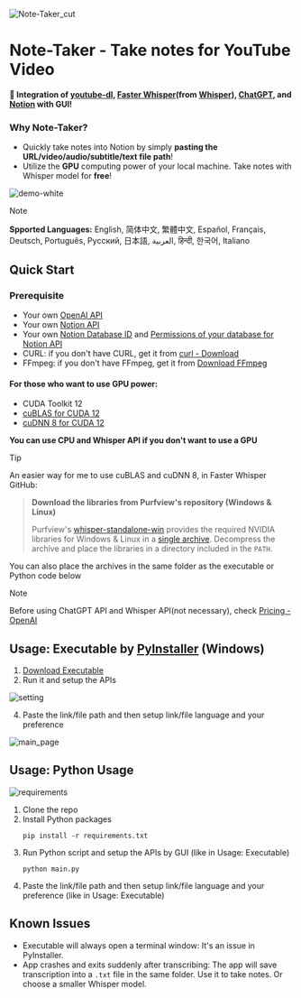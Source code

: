 ![Note-Taker_cut](https://github.com/T-H-Chung/note-taker/assets/111836220/393b4eb0-d0d7-420e-9295-206f8daebfd5)

# Note-Taker - Take notes for YouTube Video
**📝 Integration of [youtube-dl](https://github.com/ytdl-org/youtube-dl),
[Faster Whisper](https://github.com/SYSTRAN/faster-whisper/tree/master)(from [Whisper](https://github.com/openai/whisper)), 
[ChatGPT](https://chatgpt.com/), and [Notion](https://www.notion.so/) with GUI!**

### Why Note-Taker?
- Quickly take notes into Notion by simply **pasting the URL/video/audio/subtitle/text file path**!
- Utilize the **GPU** computing power of your local machine. Take notes with Whisper model for **free**!

![demo-white](https://github.com/T-H-Chung/note-taker/assets/111836220/af37c44e-ed79-46bd-b15f-192f91c94801)

> [!NOTE]
> **Spported Languages:** English, 简体中文, 繁體中文, Español, Français, Deutsch, Português, Русский, 日本語, العربية, हिन्दी, 한국어, Italiano

## Quick Start
### Prerequisite
- Your own [OpenAI API](https://platform.openai.com/api-keys)
- Your own [Notion API](https://www.notion.so/my-integrations)
- Your own [Notion Database ID](https://stackoverflow.com/questions/67728038/where-to-find-database-id-for-my-database-in-notion)
  and [Permissions of your database for Notion API](https://developers.notion.com/docs/create-a-notion-integration#give-your-integration-page-permissions)
- CURL: if you don't have CURL, get it from [curl - Download](https://curl.se/download.html)
- FFmpeg: if you don't have FFmpeg, get it from [Download FFmpeg](https://ffmpeg.org/download.html)

#### For those who want to use GPU power:
- CUDA Toolkit 12
- [cuBLAS for CUDA 12](https://developer.nvidia.com/cublas)
- [cuDNN 8 for CUDA 12](https://developer.nvidia.com/rdp/cudnn-archive)
  
**You can use CPU and Whisper API if you don't want to use a GPU**
  
> [!TIP]
> An easier way for me to use cuBLAS and cuDNN 8, in Faster Whisper GitHub:
> > **Download the libraries from Purfview's repository (Windows & Linux)**
> > 
> > Purfview's [whisper-standalone-win](https://github.com/Purfview/whisper-standalone-win) provides the required NVIDIA libraries
> > for Windows & Linux in a [single archive](https://github.com/Purfview/whisper-standalone-win/releases/tag/libs).
> > Decompress the archive and place the libraries in a directory included in the `PATH`.
> 
> You can also place the archives in the same folder as the executable or Python code below

> [!NOTE]
> Before using ChatGPT API and Whisper API(not necessary), check [Pricing - OpenAI](https://openai.com/api/pricing/)

## Usage: Executable by [PyInstaller](https://github.com/pyinstaller/pyinstaller) (Windows)
1. [Download Executable](https://drive.google.com/file/d/10KHfc_ePeJANmnRfeksi1xqCk_Vi8qnQ/view?usp=sharing)
2. Run it and setup the APIs
   
![setting](https://github.com/T-H-Chung/note-taker/assets/111836220/8f2de75c-6a98-48a8-83eb-4d8a38372367)

4. Paste the link/file path and then setup link/file language and your preference

![main_page](https://github.com/T-H-Chung/note-taker/assets/111836220/a003d68e-cd08-4823-a1a0-11f45b00985c)

## Usage: Python Usage
![requirements](https://img.shields.io/badge/Python->3.10-3480eb.svg?longCache=true&style=flat&logo=python)
1. Clone the repo
2. Install Python packages
   ```
   pip install -r requirements.txt
   ```
3. Run Python script and setup the APIs by GUI (like in Usage: Executable)
   ```
   python main.py
   ```
4. Paste the link/file path and then setup link/file language and your preference (like in Usage: Executable)

## Known Issues
- Executable will always open a terminal window: It's an issue in PyInstaller.
- App crashes and exits suddenly after transcribing: The app will save transcription into a `.txt` file in the same folder.
  Use it to take notes. Or choose a smaller Whisper model.
